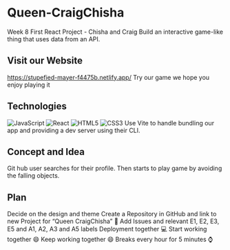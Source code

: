 # Queen-CraigChisha
Week 8 First React Project - Chisha and Craig
Build an interactive game-like thing that uses data from an API.

## Visit our Website
https://stupefied-mayer-f4475b.netlify.app/
Try our game we hope you enjoy playing it 

## Technologies
![JavaScript](https://img.shields.io/badge/-JavaScript-1572B6?style=flat&logo=javascript&logoColor=white&link=/)
![React](https://img.shields.io/badge/-React-1572B6?style=flat&logo=react&logoColor=white&link=/)
![HTML5](https://img.shields.io/badge/-HTML5-1572B6?style=flat&logo=html5&logoColor=white&link=/)
![CSS3](https://img.shields.io/badge/-CSS3-1572B6?style=flat&logo=css3&logoColor=white&link=/)
Use Vite to handle bundling our app and providing a dev server using their CLI.

## Concept and Idea
Git hub user searches for their profile. Then starts to play game by avoiding the falling objects.

## Plan
Decide on the design and theme
Create a Repository in GitHub and link to new Project for “Queen CraigChisha” 👑
Add Issues and relevant E1, E2, E3, E5 and A1, A2, A3 and A5 labels
Deployment together 💻
Start working together 😄
Keep working together 😄
Breaks every hour for 5 minutes ⌚
